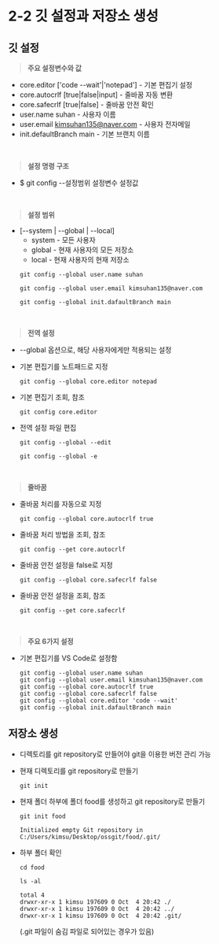 # 2-2 깃 설정과 저장소 생성

## 깃 설정

> **주요 설정변수와 값**
- core.editor ['code --wait'|'notepad'] - 기본 편집기 설정
- core.autocrlf [true|false|input] - 줄바꿈 자동 변환
- core.safecrlf [true|false] - 줄바꿈 안전 확인
- user.name suhan - 사용자 이름
- user.email kimsuhan135@naver.com - 사용자 전자메일
- init.defaultBranch main - 기본 브랜치 이름


<br>

> **설정 명령 구조**
- $ git config --설정범위 설정변수 설정값

<br>

>**설정 범위**

- [--system | --global | --local]
  - system - 모든 사용자
  - global - 현재 사용자의 모든 저장소
  - local - 현재 사용자의 현재 저장소
  ```
  git config --global user.name suhan
  ```
  ```
  git config --global user.email kimsuhan135@naver.com
  ```
  ```
  git config --global init.dafaultBranch main
  ```

<br>

> **전역 설정**
- --global 옵션으로, 해당 사용자에게만 적용되는 설정


- 기본 편집기를 노트패드로 지정
  ```
  git config --global core.editor notepad
  ```


- 기본 편집기 조회, 참조
  ```
  git config core.editor
  ```


- 전역 설정 파일 편집
  ```
  git config --global --edit
  ```
  ```
  git config --global -e
  ```

<br>

>**줄바꿈**

- 줄바꿈 처리를 자동으로 지정
  ```
  git config --global core.autocrlf true
  ```

- 줄바꿈 처리 방법을 조회, 참조
  ```
  git config --get core.autocrlf
  ```

- 줄바꿈 안전 설정을 false로 지정
  ```
  git config --global core.safecrlf false
  ```

- 줄바꿈 안전 설정을 조회, 참조
  ```
  git config --get core.safecrlf
  ```

<br>

>**주요 6가지 설정**

- 기본 편집기를 VS Code로 설정함
  ```
  git config --global user.name suhan
  git config --global user.email kimsuhan135@naver.com
  git config --global core.autocrlf true
  git config --global core.safecrlf false
  git config --global core.editor 'code --wait'
  git config --global init.dafaultBranch main
  ```


## 저장소 생성

- 디렉토리를 git repository로 만들어야 git을 이용한 버전 관리 가능
  
- 현재 디렉토리를 git repository로 만들기
  ```
  git init
  ```

- 현재 폴더 하부에 폴더 food를 생성하고 git repository로 만들기
  ```
  git init food
  ```
  `
  Initialized empty Git repository in C:/Users/kimsu/Desktop/ossgit/food/.git/
  `

- 하부 폴더 확인
  ```
  cd food
  ```
  ```
  ls -al
  ```
  
  `total 4` <br>
  `drwxr-xr-x 1 kimsu 197609 0 Oct  4 20:42 ./` <br>
  `drwxr-xr-x 1 kimsu 197609 0 Oct  4 20:42 ../` <br>
  `drwxr-xr-x 1 kimsu 197609 0 Oct  4 20:42 .git/`

  (.git 파일이 숨김 파일로 되어있는 경우가 있음)
















